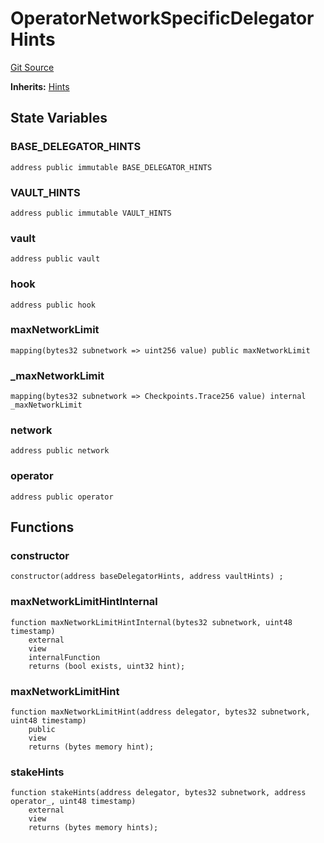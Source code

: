 # OperatorNetworkSpecificDelegatorHints
[Git Source](https://github.com/symbioticfi/core/blob/4905f62919b30e0606fff3aaa7fcd52bf8ee3d3e/src/contracts/hints/DelegatorHints.sol)

**Inherits:**
[Hints](/Users/andreikorokhov/symbiotic/core/docs/autogen/src/src/contracts/hints/Hints.sol/abstract.Hints.md)


## State Variables
### BASE_DELEGATOR_HINTS

```solidity
address public immutable BASE_DELEGATOR_HINTS
```


### VAULT_HINTS

```solidity
address public immutable VAULT_HINTS
```


### vault

```solidity
address public vault
```


### hook

```solidity
address public hook
```


### maxNetworkLimit

```solidity
mapping(bytes32 subnetwork => uint256 value) public maxNetworkLimit
```


### _maxNetworkLimit

```solidity
mapping(bytes32 subnetwork => Checkpoints.Trace256 value) internal _maxNetworkLimit
```


### network

```solidity
address public network
```


### operator

```solidity
address public operator
```


## Functions
### constructor


```solidity
constructor(address baseDelegatorHints, address vaultHints) ;
```

### maxNetworkLimitHintInternal


```solidity
function maxNetworkLimitHintInternal(bytes32 subnetwork, uint48 timestamp)
    external
    view
    internalFunction
    returns (bool exists, uint32 hint);
```

### maxNetworkLimitHint


```solidity
function maxNetworkLimitHint(address delegator, bytes32 subnetwork, uint48 timestamp)
    public
    view
    returns (bytes memory hint);
```

### stakeHints


```solidity
function stakeHints(address delegator, bytes32 subnetwork, address operator_, uint48 timestamp)
    external
    view
    returns (bytes memory hints);
```

